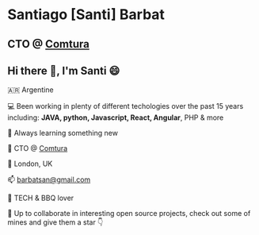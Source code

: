 # Santiago [Santi] Barbat

## CTO @ [Comtura](https://comtura.ai)

## Hi there 👋, I'm Santi :smile:

🇦🇷 Argentine

💻 Been working in plenty of different techologies over the past 15 years including: **JAVA, python, Javascript, React, Angular**, PHP & more

📖 Always learning something new

💼 CTO @ [Comtura](https://comtura.ai)

📍 London, UK

📫 [barbatsan@gmail.com](mailto:barbatsan@gmail.com)

🍖 TECH & BBQ lover


🚀 Up to collaborate in interesting open source projects, check out some of mines and give them a star 👇



<!--
**sbarbat/sbarbat** is a ✨ _special_ ✨ repository because its `README.md` (this file) appears on your GitHub profile.

Here are some ideas to get you started:

- 🔭 I’m currently working on ...
- 🌱 I’m currently learning ...
- 👯 I’m looking to collaborate on ...
- 🤔 I’m looking for help with ...
- 💬 Ask me about ...
- 📫 How to reach me: ...
- 😄 Pronouns: ...
- ⚡ Fun fact: ...
-->
